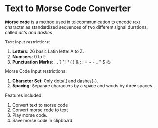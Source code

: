 # Text to Morse Code Converter

**Morse code** is a method used in telecommunication to encode text character as standardized sequences of two different signal durations, called _dots and dashes_

Text Input restrictions:
1. **Letters**: 26 basic Latin letter A to Z.
2. **Numbers**: 0 to 9.
3. **Punctuation Marks**: . , ? \' ! / ( ) & : ; = + - _ " $ @

Morse Code Input restrictions:
1. **Character Set**: Only dots(.) and dashes(-).
2. **Spacing**: Separate characters by a space and words by three spaces.

Features included:
1. Convert text to morse code.
2. Convert morse code to text.
3. Play morse code.
4. Save morse code in clipboard.
